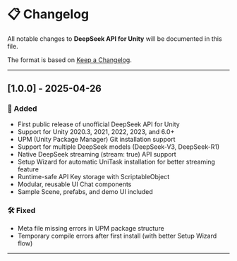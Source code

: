 # 📋 Changelog

All notable changes to **DeepSeek API for Unity** will be documented in this file.

The format is based on [Keep a Changelog](https://keepachangelog.com/en/1.0.0/).

---

## [1.0.0] - 2025-04-26

### 🎉 Added
- First public release of unofficial DeepSeek API for Unity
- Support for Unity 2020.3, 2021, 2022, 2023, and 6.0+
- UPM (Unity Package Manager) Git installation support
- Support for multiple DeepSeek models (DeepSeek-V3, DeepSeek-R1)
- Native DeepSeek streaming (stream: true) API support
- Setup Wizard for automatic UniTask installation for better streaming feature
- Runtime-safe API Key storage with ScriptableObject
- Modular, reusable UI Chat components
- Sample Scene, prefabs, and demo UI included

### 🛠 Fixed
- Meta file missing errors in UPM package structure
- Temporary compile errors after first install (with better Setup Wizard flow)

---
